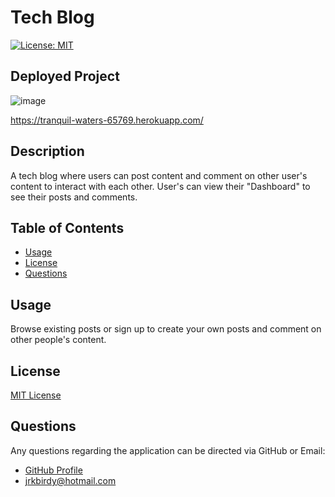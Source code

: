 # Tech Blog

[![License: MIT](https://img.shields.io/badge/License-MIT-yellow.svg)](https://opensource.org/licenses/MIT)

## Deployed Project

![image](https://user-images.githubusercontent.com/118566376/229675213-b91480fd-2ef9-40a1-bd65-e087e50ed227.png)

https://tranquil-waters-65769.herokuapp.com/

## Description

A tech blog where users can post content and comment on other user's content to interact with each other. User's can view their "Dashboard" to see their posts and comments.

## Table of Contents

- [Usage](#Usage)
- [License](#License)
- [Questions](#Questions)

## Usage

Browse existing posts or sign up to create your own posts and comment on other people's content.

## License

[MIT License](https://opensource.org/licenses/MIT)

## Questions

Any questions regarding the application can be directed via GitHub or Email:
- [GitHub Profile](https://www.github.com/jacksonr-k)
- jrkbirdy@hotmail.com
